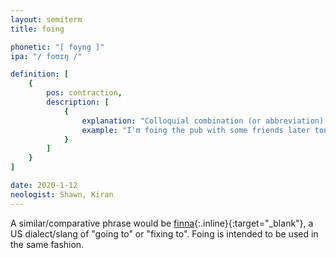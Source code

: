 ```yaml
---
layout: semiterm
title: foing

phonetic: "[ foyng ]"
ipa: "/ foʊɪŋ /"

definition: [
	{
		pos: contraction,
		description: [
			{
				explanation: "Colloquial combination (or abbreviation) of \"going to\".",
				example: "I'm foing the pub with some friends later tonight."
			}
		]
	}
]

date: 2020-1-12
neologist: Shawn, Kiran
---
```


A similar/comparative phrase would be [finna](https://en.wiktionary.org/wiki/finna){:.inline}{:target="_blank"}, a US dialect/slang of "going to" or "fixing to". Foing is intended to be used in the same fashion.